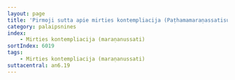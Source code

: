 ```yaml
---
layout: page
title: 'Pirmoji sutta apie mirties kontempliacija (Paṭhamamaraṇassatisuttaṃ, AN 6.19)'
category: palaipsnines
index: 
    - Mirties kontempliacija (maraṇanussati)
sortIndex: 6019
tags: 
    - Mirties kontempliacija (maraṇanussati)
suttacentral: an6.19
---
```

